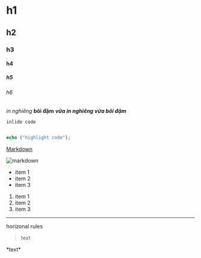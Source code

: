 # h1

## h2

### h3

#### h4

##### h5

###### h6

_in nghiêng_
**bôi đậm**
**_vừa in nghiêng vừa bôi đậm_**

`inlide code`

```php

echo ("highlight code");

```

[Markdown](http://https://vi.wikipedia.org/wiki/Markdown)

![markdown](https://images.viblo.asia/518eea86-f0bd-45c9-bf38-d5cb119e947d.png)

- item 1
- item 2
- item 3

1. item 1
2. item 2
3. item 3

---

horizonal rules

> text

\*text\*

